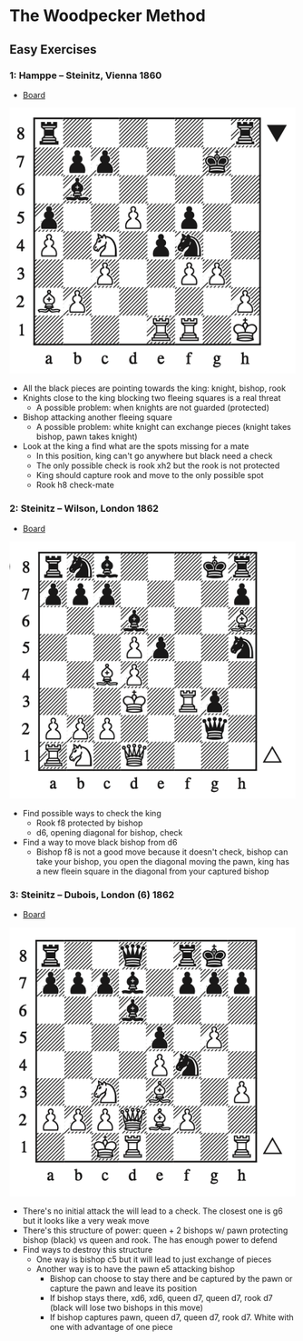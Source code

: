 # The Woodpecker Method

## Easy Exercises

### 1: Hamppe – Steinitz, Vienna 1860

- [Board](https://lichess.org/study/fmCGaziQ/1kiIy1C0)

![](easy/001.png)

- All the black pieces are pointing towards the king: knight, bishop, rook
- Knights close to the king blocking two fleeing squares is a real threat
  - A possible problem: when knights are not guarded (protected)
- Bishop attacking another fleeing square
  - A possible problem: white knight can exchange pieces (knight takes bishop, pawn takes knight)
- Look at the king a find what are the spots missing for a mate
  - In this position, king can't go anywhere but black need a check
  - The only possible check is rook xh2 but the rook is not protected
  - King should capture rook and move to the only possible spot
  - Rook h8 check-mate

### 2: Steinitz – Wilson, London 1862

- [Board](https://lichess.org/study/fmCGaziQ/3xbXMcxD)

![](easy/002.png)

- Find possible ways to check the king
  - Rook f8 protected by bishop
  - d6, opening diagonal for bishop, check
- Find a way to move black bishop from d6
  - Bishop f8 is not a good move because it doesn't check, bishop can take your bishop, you open the diagonal moving the pawn, king has a new fleein square in the diagonal from your captured bishop

### 3: Steinitz – Dubois, London (6) 1862

- [Board](https://lichess.org/study/fmCGaziQ/6WpdNogJ)

![](easy/003.png)

- There's no initial attack the will lead to a check. The closest one is g6 but it looks like a very weak move
- There's this structure of power: queen + 2 bishops w/ pawn protecting bishop (black) vs queen and rook. The has enough power to defend
- Find ways to destroy this structure
  - One way is bishop c5 but it will lead to just exchange of pieces
  - Another way is to have the pawn e5 attacking bishop
    - Bishop can choose to stay there and be captured by the pawn or capture the pawn and leave its position
    - If bishop stays there, xd6, xd6, queen d7, queen d7, rook d7 (black will lose two bishops in this move)
    - If bishop captures pawn, queen d7, queen d7, rook d7. White with one with advantage of one piece
